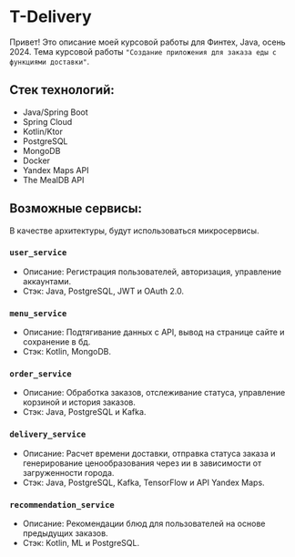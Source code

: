 # T-Delivery
Привет! Это описание моей курсовой работы для Финтех, Java, осень 2024. Тема курсовой работы `"Создание приложения для заказа еды с функциями доставки"`.

## Стек технологий:
- Java/Spring Boot
- Spring Cloud
- Kotlin/Ktor
- PostgreSQL
- MongoDB
- Docker
- Yandex Maps API
- The MealDB API

## Возможные сервисы:
В качестве архитектуры, будут использоваться микросервисы.
### `user_service`
  - Описание: Регистрация пользователей, авторизация, управление аккаунтами.
  - Стэк: Java, PostgreSQL, JWT и OAuth 2.0.

### `menu_service`
  - Описание: Подтягивание данных с API, вывод на странице сайте и сохранение в бд.
  - Стэк: Kotlin, MongoDB.
    
### `order_service`
  - Описание: Обработка заказов, отслеживание статуса, управление корзиной и история заказов.
  - Стэк: Java, PostgreSQL и Kafka.
    
### `delivery_service`
  - Описание: Расчет времени доставки, отправка статуса заказа и генерирование ценообразования через ии в зависимости от загруженности города.
  - Стэк: Java, PostgreSQL, Kafka, TensorFlow и API Yandex Maps.

### `recommendation_service`
  - Описание: Рекомендации блюд для пользователей на основе предыдущих заказов.
  - Стэк: Kotlin, ML и PostgreSQL.
